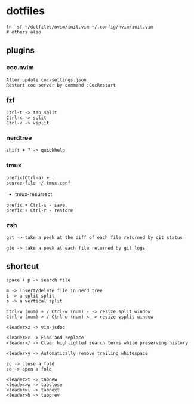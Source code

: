 # dotfiles

```
ln -sf ~/dotfiles/nvim/init.vim ~/.config/nvim/init.vim
# others also
```
## plugins
### coc.nvim
```
After update coc-settings.json
Restart coc server by command :CocRestart
```

### fzf
```
Ctrl-t -> tab split
Ctrl-x -> split
Ctrl-v -> vsplit
```
### nerdtree 
```
shift + ? -> quickhelp
```

### tmux
```
prefix(Ctrl-a) + :
source-file ~/.tmux.conf
```
- tmux-resurrect
```
prefix + Ctrl-s - save
prefix + Ctrl-r - restore
```
### zsh
```
gst -> take a peek at the diff of each file returned by git status

glo -> take a peek at each file returned by git logs
```

## shortcut
```
space + p -> search file

m -> insert/delete file in nerd tree
i -> a split split 
s -> a vertical split

Ctrl-w (num) + / Ctrl-w (num) - -> resize split window
Ctrl-w (num) > / Ctrl-w (num) < -> resize vsplit window

<leader>z -> vim-jsdoc 

<leader>r -> Find and replace
<leader>/ -> Claer highlighted search terms while preserving history

<leader>y -> Automatically remove trailing whitespace

zc -> close a fold
zo -> open a fold

<leader>t -> tabnew
<leader>w -> tabclose
<leader>l -> tabnext
<leader>h -> tabprev
```
